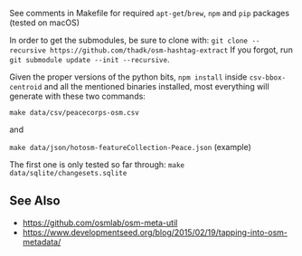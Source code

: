 See comments in Makefile for required `apt-get`/`brew`, `npm` and `pip` packages (tested on macOS)

In order to get the submodules, be sure to clone with:
`git clone --recursive https://github.com/thadk/osm-hashtag-extract`
 If you forgot, run `git submodule update --init --recursive`.


Given the proper versions of the python bits, `npm install` inside `csv-bbox-centroid` and all the mentioned binaries installed, most everything will generate with these two commands:

`make data/csv/peacecorps-osm.csv`

and

`make data/json/hotosm-featureCollection-Peace.json` (example)

The first one is only tested so far through:
`make data/sqlite/changesets.sqlite`


See Also
-------

* https://github.com/osmlab/osm-meta-util
* https://www.developmentseed.org/blog/2015/02/19/tapping-into-osm-metadata/
